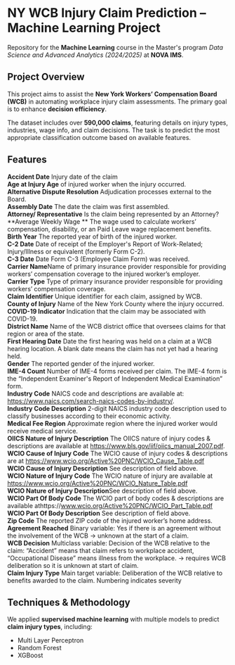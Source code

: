# NY WCB Injury Claim Prediction – Machine Learning Project
Repository for the **Machine Learning** course in the Master's program *Data Science and Advanced Analytics (2024/2025)* at **NOVA IMS**.

## Project Overview

This project aims to assist the **New York Workers’ Compensation Board (WCB)** in automating workplace injury claim assessments. The primary goal is to enhance **decision efficiency**.

The dataset includes over **590,000 claims**, featuring details on injury types, industries, wage info, and claim decisions. The task is to predict the most appropriate classification outcome based on available features.

## Features

**Accident Date** Injury date of the claim   
**Age at Injury Age** of injured worker when the injury occurred.  
**Alternative Dispute Resolution** Adjudication processes external to the Board.   
**Assembly Date** The date the claim was first assembled.   
**Attorney/ Representative** Is the claim being represented by an Attorney?   
**Average Weekly Wage ** The wage used to calculate workers’ compensation, disability, or an Paid Leave wage replacement benefits.      
**Birth Year** The reported year of birth of the injured worker.   
**C-2 Date** Date of receipt of the Employer's Report of Work-Related; Injury/Illness or equivalent (formerly Form C-2).   
**C-3 Date** Date Form C-3 (Employee Claim Form) was received.   
**Carrier Name**Name of primary insurance provider responsible for providing workers’ compensation coverage to the injured worker’s employer.   
**Carrier Type** Type of primary insurance provider responsible for providing workers’ compensation coverage.   
**Claim Identifier** Unique identifier for each claim, assigned by WCB.   
**County of Injury** Name of the New York County where the injury occurred.   
**COVID-19 Indicator** Indication that the claim may be associated with COVID-19.   
**District Name** Name of the WCB district office that oversees claims for that region or area of the state.   
**First Hearing Date** Date the first hearing was held on a claim at a WCB hearing location. A blank date means the claim has not yet had a hearing held.    
**Gender** The reported gender of the injured worker.   
**IME-4 Count** Number of IME-4 forms received per claim. The IME-4 form is the “Independent Examiner's Report of Independent Medical Examination” form.   
**Industry Code** NAICS code and descriptions are available at: https://www.naics.com/search-naics-codes-by-industry/.   
**Industry Code Description** 2-digit NAICS industry code description used to classify businesses according to their economic activity.   
**Medical Fee Region** Approximate region where the injured worker would receive medical service.   
**OIICS Nature of Injury Description** The OIICS nature of injury codes & descriptions are available at https://www.bls.gov/iif/oiics_manual_2007.pdf.   
**WCIO Cause of Injury Code** The WCIO cause of injury codes & descriptions are at https://www.wcio.org/Active%20PNC/WCIO_Cause_Table.pdf   
**WCIO Cause of Injury Description** See description of field above.    
**WCIO Nature of Injury Code** The WCIO nature of injury are available at https://www.wcio.org/Active%20PNC/WCIO_Nature_Table.pdf   
**WCIO Nature of Injury Description**See description of field above.   
**WCIO Part Of Body Code** The WCIO part of body codes & descriptions are available athttps://www.wcio.org/Active%20PNC/WCIO_Part_Table.pdf   
**WCIO Part Of Body Description** See description of field above.   
**Zip Code** The reported ZIP code of the injured worker’s home address.   
**Agreement Reached** Binary variable: Yes if there is an agreement without the involvement of the WCB -> unknown at the start of a claim.   
**WCB Decision** Multiclass variable: Decision of the WCB relative to the claim: “Accident” means that claim refers to workplace accident, “Occupational Disease” means illness from the workplace. -> requires WCB deliberation so it is unknown at start of claim.    
**Claim Injury Type** Main target variable: Deliberation of the WCB relative to benefits awarded to the claim. Numbering indicates severity   

## Techniques & Methodology

We applied **supervised machine learning** with multiple models to predict **claim injury types**, including:

- Multi Layer Perceptron  
- Random Forest  
- XGBoost  


